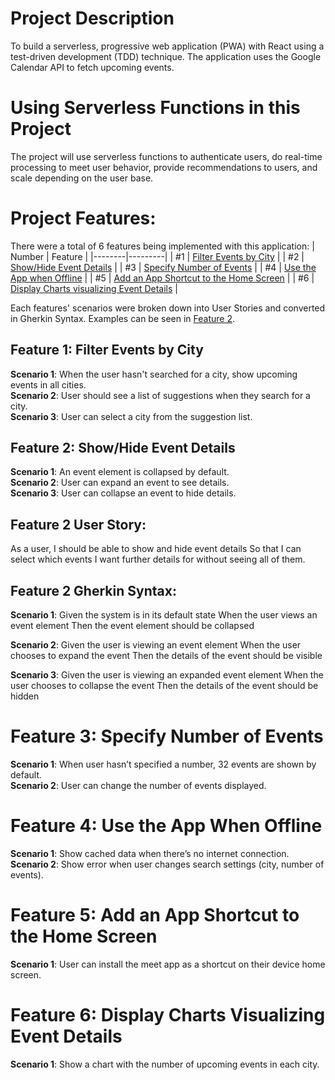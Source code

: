# Project Description
To build a serverless, progressive web application (PWA) with React using a
test-driven development (TDD) technique. The application uses the Google
Calendar API to fetch upcoming events.

# Using Serverless Functions in this Project
The project will use serverless functions to authenticate users, do real-time processing to meet user behavior, provide recommendations to users, and scale depending on the user base. 

# Project Features:
There were a total of 6 features being implemented with this application:
| Number | Feature |
|--------|---------|
|   #1   | [Filter Events by City](#feature-1) |
|   #2   | [Show/Hide Event Details](#feature-2) |
|   #3   | [Specify Number of Events](#feature-3) |
|   #4   | [Use the App when Offline](#feature-4) |
|   #5   | [Add an App Shortcut to the Home Screen](#feature-5) |
|   #6   | [Display Charts visualizing Event Details](#feature-6) |

Each features' scenarios were broken down into User Stories and converted in Gherkin Syntax. Examples can be seen in [Feature 2](#feature-2).

<a name="feature-1"></a>

## Feature 1: Filter Events by City
**Scenario 1**: When the user hasn't searched for a city, show upcoming events in all cities.  
**Scenario 2**: User should see a list of suggestions when they search for a city.  
**Scenario 3**: User can select a city from the suggestion list.  

<a name="feature-2"></a>

## Feature 2: Show/Hide Event Details
**Scenario 1**: An event element is collapsed by default.  
**Scenario 2**: User can expand an event to see details.  
**Scenario 3**: User can collapse an event to hide details.  

## Feature 2 User Story:
As a user,
I should be able to show and hide event details
So that I can select which events I want further details for without seeing all of them.

## Feature 2 Gherkin Syntax:
**Scenario 1**: Given the system is in its default state
When the user views an event element
Then the event element should be collapsed

**Scenario 2**: Given the user is viewing an event element
When the user chooses to expand the event
Then the details of the event should be visible

**Scenario 3**: Given the user is viewing an expanded event element
When the user chooses to collapse the event
Then the details of the event should be hidden

<a name="feature-3"></a>

# Feature 3: Specify Number of Events
**Scenario 1**: When user hasn’t specified a number, 32 events are shown by default.  
**Scenario 2**: User can change the number of events displayed.  

<a name="feature-4"></a>

# Feature 4: Use the App When Offline
**Scenario 1**: Show cached data when there’s no internet connection.  
**Scenario 2**: Show error when user changes search settings (city, number of events).  

<a name="feature-5"></a>

# Feature 5: Add an App Shortcut to the Home Screen
**Scenario 1**: User can install the meet app as a shortcut on their device home screen.  

<a name="feature-6"></a>

# Feature 6: Display Charts Visualizing Event Details
**Scenario 1**: Show a chart with the number of upcoming events in each city.  
